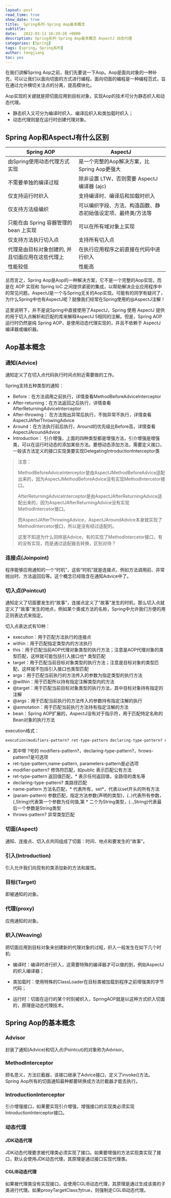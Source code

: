 ```yaml
---
layout: post
read_time: true
show_date: true
title:  Spring系列-Spring Aop基本概念
subtitle: 
date:   2022-03-11 16:39:20 +0800
description: Spring系列-Spring Aop基本概念 AspectJ 动态代理
categories: [Spring]
tags: [spring, Spring系列]
author: tengjiang
toc: yes
---
```



在我们讲解Spring Aop之前，我们先要说一下Aop。Aop是面向对象的一种补充，可以让我们以面向切面的方式进行编程。面向切面的编程是一种编程范式，旨在通过允许横切关注点的分离，提高模块化。

Aop实现的关键就是把切面应用到目标对象，实现Aop的技术可分为静态织入和动态代理。

- 静态织入又可分为编译时织入、编译后织入和类加载时织入；
- 动态代理则是在运行时创建代理对象。

## Spring Aop和AspectJ有什么区别

| Spring AOP                                       | AspectJ                                                      |
| ------------------------------------------------ | ------------------------------------------------------------ |
| 由Spring使用动态代理方式实现                     | 是一个完整的Aop解决方案，比Spring Aop更强大                  |
| 不需要单独的编译过程                             | 除非设置 LTW，否则需要 AspectJ 编译器 (ajc)                  |
| 仅支持运行时织入                                 | 支持编译时、编译后和加载时织入                               |
| 仅支持方法级编织                                 | 可以编织字段、方法、构造函数、静态初始值设定项、最终类/方法等 |
| 只能在由 Spring 容器管理的 bean 上实现           | 可以在所有域对象上实现                                       |
| 仅支持方法执行切入点                             | 支持所有切入点                                               |
| 代理是由目标对象创建的, 并且切面应用在这些代理上 | 在执行应用程序之前直接在代码中进行织入                       |
| 性能较低                                         | 性能高                                                       |

总而言之，Spring Aop是Aop的一种解决方案，它不是一个完整的Aop实现，而是在 AOP 实现和 Spring IoC 之间提供紧密的集成，以帮助解决企业应用程序中的常见问题。AspectJ是一个与Spring无关的Aop实现。可能有的同学有疑问了，为什么Spring中也有AspectJ呢？就像我们经常在Spring使用的@AspectJ注解！

这里说明下，并不是说Spring中直接使用了AspectJ，Spring 使用 AspectJ 提供的用于切入点解析和匹配的库来解释AspectJ 5相同的注解。但是，Spring AOP 运行时仍然是纯 Spring AOP，是使用动态代理实现的，并且不依赖于 AspectJ 编译器或编织器。

## Aop基本概念

### 通知(Advice)

通知定义了在切入点代码执行时间点附近需要做的工作。

Spring支持五种类型的通知：

- Before：在方法调用之前执行，详情查看MethodBeforeAdviceInterceptor
- After-returning：在方法返回之后执行，详情查看AfterReturningAdviceInterceptor
- After-throwing： 在方法抛出异常后执行，不抛异常不执行，详情查看AspectJAfterThrowingAdvice
- Around：在方法执行前后执行，Around的优先级比Before高，详情查看AspectJAroundAdvice
- Introduction： 引介增强，上面的四种类型都是增强方法，引介增强是增强类，可以在运行时动态的添加某些方法。要想动态添加方法，需要定义接口，一般该方法定义的接口实现类要实现DelegatingIntroductionInterceptor类

> 注意：
>
> MethodBeforeAdviceInterceptor是由AspectJMethodBeforeAdvice适配出来的，因为AspectJMethodBeforeAdvice没有实现MethodIntercetor接口。
>
> AfterReturningAdviceInterceptor是由AspectJAfterReturningAdvice适配出来的，因为AspectJAfterReturningAdvice没有实现MethodIntercetor接口。
>
> 而AspectJAfterThrowingAdvice，AspectJAroundAdvice本身就实现了MethodIntercetor接口，所以是没有经过适配的。
>
> 这里不知道为什么同样是Advice，有的实现了MethodIntercetor接口，有的没有实现，而是通过适配器去转换，区别对待？

### 连接点(Joinpoint)

程序能够应用通知的一个“时机”，这些“时机”就是连接点，例如方法调用前、异常抛出时、方法返回后等。这个概念已经隐含在通知Advice中了。

### 切入点(Pointcut)

通知定义了切面要发生的“故事”，连接点定义了“故事”发生的时机，那么切入点就定义了“故事”发生的地点，例如某个类或方法的名称，Spring中允许我们方便的用正则表达式来指定。

切入点表达式有10种：

- execution：用于匹配方法执行的连接点
- within：用于匹配指定类型内的方法执行
- this：用于匹配当前AOP代理对象类型的执行方法；注意是AOP代理对象的类型匹配，这样就可能包括引入接口也* 类型匹配
- target：用于匹配当前目标对象类型的执行方法；注意是目标对象的类型匹配，这样就不包括引入接口也类型匹配
- args：用于匹配当前执行的方法传入的参数为指定类型的执行方法
- @within：用于匹配所以持有指定注解类型内的方法
- @target：用于匹配当前目标对象类型的执行方法，其中目标对象持有指定的注解
- @args：用于匹配当前执行的方法传入的参数持有指定注解的执行
- @annotation：用于匹配当前执行方法持有指定注解的方法
- bean：Spring AOP扩展的，AspectJ没有对于指示符，用于匹配特定名称的Bean对象的执行方法

execution格式：

```xml
execution(modifiers-pattern? ret-type-pattern declaring-type-pattern? name-pattern(param-pattern) throws-pattern?)
```

- 其中带 ?号的 modifiers-pattern?，declaring-type-pattern?，hrows-pattern?是可选项
- ret-type-pattern,name-pattern, parameters-pattern是必选项
- modifier-pattern? 修饰符匹配，如public 表示匹配公有方法
- ret-type-pattern 返回值匹配，* 表示任何返回值，全路径的类名等
- declaring-type-pattern? 类路径匹配
- name-pattern 方法名匹配，* 代表所有，set*，代表以set开头的所有方法
- (param-pattern) 参数匹配，指定方法参数(声明的类型)，(..)代表所有参数，(,String)代表第一个参数为任何值,第 * 二个为String类型，(..,String)代表最后一个参数是String类型
- throws-pattern? 异常类型匹配

### 切面(Aspect)

通知、连接点、切入点共同组成了切面：时间、地点和要发生的“故事”。

### 引入(Introduction)

引入允许我们向现有的类添加新的方法和属性。

### 目标(Target)

即被通知的对象。

### 代理(proxy)

应用通知的对象。

### 织入(Weaving)

把切面应用到目标对象来创建新的代理对象的过程，织入一般发生在如下几个时机:

- 编译时：编译时进行织入，这需要特殊的编译器才可以做的到，例如AspectJ的织入编译器；

- 类加载时：使用特殊的ClassLoader在目标类被加载到程序之前增强类的字节代码；

- 运行时：切面在运行的某个时刻被织入，SpringAOP就是以这种方式织入切面的，原理是动态代理技术。

## Spring Aop的基本概念

### Advisor

封装了通知(Advice)和切入点(Pointcut)的对象称为Advisor。

### MethodInterceptor

顾名思义，方法拦截器，该接口继承了Advice接口，定义了invoke()方法。Spring Aop所有的切面通知最种都要转换成方法拦截器才能去执行。

### IntroductionInterceptor

引介增强接口，如果要实现引介增强，增强接口的实现类必须实现IntroductionInterceptor接口。

### 动态代理

#### JDK动态代理

JDK动态代理要求被代理类必须实现了接口。如果要增强的方法实现类实现了接口，默认会使用JDK动态代理，其原理是通过接口实现代理类。

#### CGLIB动态代理

如果被代理类没有实现接口，会使用CGLIB动态代理，其原理是通过生成该类的子类进行代理。如果proxyTargetClass为true，则强制走CGLIB动态代理。